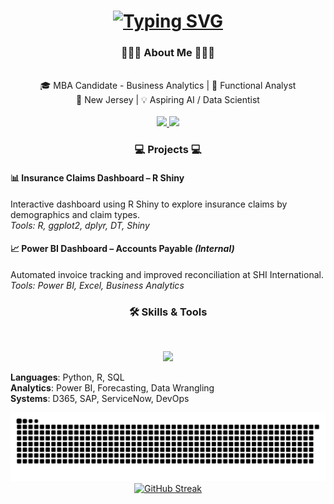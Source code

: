 <h1 align="center">
  <a href="https://git.io/typing-svg">
    <img src="https://readme-typing-svg.herokuapp.com?font=Notable&weight=600&size=35&pause=4000&background=FFFFFF00&vCenter=true&width=435&lines=Hi+There!+%F0%9F%91%8B%F0%9F%8F%BE;I'm+Jason+Rogers" alt="Typing SVG" />
  </a>
</h1>

<h3 align="center"> 👨🏾‍💻 About Me 👨🏾‍💻</h3>

<br/>

<div align="center">
🎓 MBA Candidate - Business Analytics |  💼 Functional Analyst 
<br> 📍 New Jersey | 💡 Aspiring AI / Data Scientist 
  
</div>
<br/>

<div align="center">
  <a href="mailto:jasonrogers2398@gmail.com">
  <img src="https://img.shields.io/badge/Gmail-D14836?style=for-the-badge&logo=gmail&logoColor=white"/>
  </a>
  <a href="https://linkedin.com/in/jason-rogers-8141a5168">
  <img src="https://img.shields.io/badge/LinkedIn-0077B5?style=for-the-badge&logo=linkedin&logoColor=white"/>
  </a>

</div>

<h3 align="center"> 💻 Projects 💻</h3> 

#### 📊 Insurance Claims Dashboard – R Shiny
Interactive dashboard using R Shiny to explore insurance claims by demographics and claim types.  
*Tools: R, ggplot2, dplyr, DT, Shiny*

#### 📈 Power BI Dashboard – Accounts Payable *(Internal)*  
Automated invoice tracking and improved reconciliation at SHI International.  
*Tools: Power BI, Excel, Business Analytics*

<h3 align="center"> 🛠️ Skills & Tools</h3> 

<br/>
<p align="center">
  <a href="https://skillicons.dev">
    <img src="https://skillicons.dev/icons?i=anaconda,azure,html,py,r,github" />
  </a>
</p>

**Languages**: Python, R, SQL  
**Analytics**: Power BI, Forecasting, Data Wrangling  
**Systems**: D365, SAP, ServiceNow, DevOps 

<div align="center">
  <img alt="Snake eating my contributions" src="https://raw.githubusercontent.com/rogersj28/rogersj28/output/github-contribution-grid-snake.svg" />
</div>
<div align="center">
<a href="https://git.io/streak-stats">
<img src="https://streak-stats.demolab.com?user=Rogersj28&theme=vue-dark&border_radius=5" alt="GitHub Streak" />
</a>
